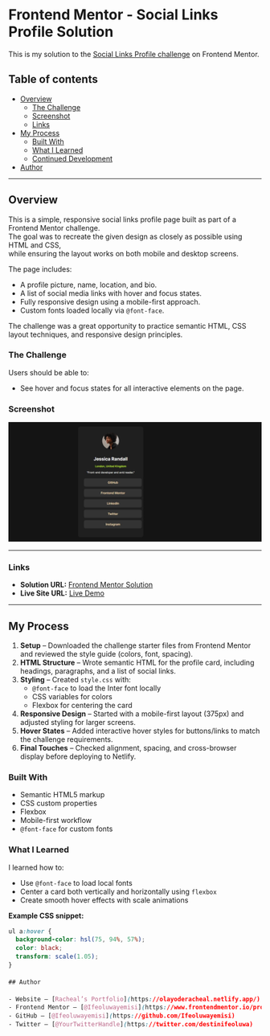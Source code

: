 # Frontend Mentor - Social Links Profile Solution

This is my solution to the [Social Links Profile challenge](https://www.frontendmentor.io/challenges/social-links-profile-UG32l9m6dQ) on Frontend Mentor.

## Table of contents

- [Overview](#overview)
  - [The Challenge](#the-challenge)
  - [Screenshot](#screenshot)
  - [Links](#links)
- [My Process](#my-process)
  - [Built With](#built-with)
  - [What I Learned](#what-i-learned)
  - [Continued Development](#continued-development)
- [Author](#author)

---

## Overview

This is a simple, responsive social links profile page built as part of a Frontend Mentor challenge.  
The goal was to recreate the given design as closely as possible using HTML and CSS,  
while ensuring the layout works on both mobile and desktop screens.  

The page includes:
- A profile picture, name, location, and bio.
- A list of social media links with hover and focus states.
- Fully responsive design using a mobile-first approach.
- Custom fonts loaded locally via `@font-face`.

The challenge was a great opportunity to practice semantic HTML, CSS layout techniques, and responsive design principles.

### The Challenge

Users should be able to:
- See hover and focus states for all interactive elements on the page.

### Screenshot

![Screenshot of my solution](./My_Screenshot.jpeg)

---

### Links

- **Solution URL:** [Frontend Mentor Solution](https://github.com/Ifeoluwayemisi/social-links-profile-main)
- **Live Site URL:** [Live Demo](https://frontendmentortrial.netlify.app/)

---

## My Process
1. **Setup** – Downloaded the challenge starter files from Frontend Mentor and reviewed the style guide (colors, font, spacing).
2. **HTML Structure** – Wrote semantic HTML for the profile card, including headings, paragraphs, and a list of social links.
3. **Styling** – Created `style.css` with:
   - `@font-face` to load the Inter font locally
   - CSS variables for colors
   - Flexbox for centering the card
4. **Responsive Design** – Started with a mobile-first layout (375px) and adjusted styling for larger screens.
5. **Hover States** – Added interactive hover styles for buttons/links to match the challenge requirements.
6. **Final Touches** – Checked alignment, spacing, and cross-browser display before deploying to Netlify.


### Built With

- Semantic HTML5 markup
- CSS custom properties
- Flexbox
- Mobile-first workflow
- `@font-face` for custom fonts

### What I Learned

I learned how to:
- Use `@font-face` to load local fonts
- Center a card both vertically and horizontally using `flexbox`
- Create smooth hover effects with scale animations

**Example CSS snippet:**
```css
ul a:hover {
  background-color: hsl(75, 94%, 57%);
  color: black;
  transform: scale(1.05);
}

## Author

- Website – [Racheal’s Portfolio](https://olayoderacheal.netlify.app/)
- Frontend Mentor – [@Ifeoluwayemisi](https://www.frontendmentor.io/profile/Ifeoluwayemisi)
- GitHub – [@Ifeoluwayemisi](https://github.com/Ifeoluwayemisi)
- Twitter – [@YourTwitterHandle](https://twitter.com/destinifeoluwa)
